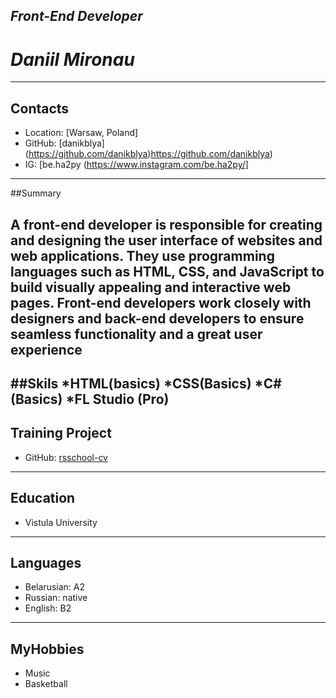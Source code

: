 *Front-End Developer*
---
# *Daniil Mironau*
---
## Contacts


* Location: [Warsaw, Poland]
* GitHub: [danikblya] (https://github.com/danikblya)https://github.com/danikblya)
* IG: [be.ha2py (https://www.instagram.com/be.ha2py/]
---

##Summary

A front-end developer is responsible for creating and designing the user interface of websites and web applications. They use programming languages such as HTML, CSS, and JavaScript to build visually appealing and interactive web pages. Front-end developers work closely with designers and back-end developers to ensure seamless functionality and a great user experience
---

##Skils
*HTML(basics)
*CSS(Basics)
*C#(Basics)
*FL Studio (Pro)
---

## Training Project
* GitHub: [rsschool-cv](https://danikblya.github.io/rsschool-cv/)

---

## Education


* Vistula University
---

## Languages


* Belarusian: A2
* Russian: native
* English: B2
---
## MyHobbies


* Music
* Basketball
